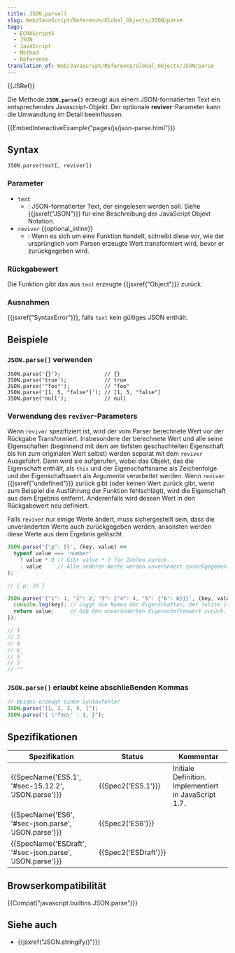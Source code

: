 ```yaml
---
title: JSON.parse()
slug: Web/JavaScript/Reference/Global_Objects/JSON/parse
tags:
  - ECMAScript5
  - JSON
  - JavaScript
  - Method
  - Reference
translation_of: Web/JavaScript/Reference/Global_Objects/JSON/parse
---
```

{{JSRef}}

Die Methode **`JSON.parse()`** erzeugt aus einem JSON-formatierten Text ein entsprechendes Javascript-Objekt. Der optionale **reviver**-Parameter kann die Umwandlung im Detail beeinflussen.

{{EmbedInteractiveExample("pages/js/json-parse.html")}}

## Syntax

    JSON.parse(text[, reviver])

### Parameter

- `text`
  - : JSON-formatierter Text, der eingelesen werden soll. Siehe {{jsxref("JSON")}} für eine Beschreibung der JavaScript Objekt Notation.
- `reviver` {{optional_inline}}
  - : Wenn es sich um eine Funktion handelt, schreibt diese vor, wie der ursprünglich vom Parsen erzeugte Wert transformiert wird, bevor er zurückgegeben wird.

### Rückgabewert

Die Funktion gibt das aus `text` erzeugte {{jsxref("Object")}} zurück.

### Ausnahmen

{{jsxref("SyntaxError")}}, falls `text` kein gültiges JSON enthält.

## Beispiele

### `JSON.parse()` verwenden

    JSON.parse('{}');              // {}
    JSON.parse('true');            // true
    JSON.parse('"foo"');           // "foo"
    JSON.parse('[1, 5, "false"]'); // [1, 5, "false"]
    JSON.parse('null');            // null

### Verwendung des `reviver`-Parameters

Wenn `reviver` spezifiziert ist, wird der vom Parser berechnete Wert vor der Rückgabe Transformiert. Insbesondere der berechnete Wert und alle seine EIgenschaften (beginnend mit dem am tiefsten geschachtelten Eigenschaft bis hin zum originalen Wert selbst) werden separat mit dem `reviver` Ausgeführt. Dann wird sie aufgerufen, wobei das Objekt, das die Eigenschaft enthält, als `this` und der Eigenschaftsname als Zeichenfolge und der Eigenschaftswert als Argumente verarbeitet werden. Wenn `reviver` {{jsxref("undefined")}} zurück gibt (oder keinen Wert zurück gibt, wenn zum Beispiel die Ausführung der Funktion fehlschlägt), wird die Eigenschaft aus dem Ergebnis entfernt. Anderenfalls wird dessen Wert in den Rückgabewert neu definiert.

Falls `reviver` nur einige Werte ändert, muss sichergestellt sein, dass die unveränderten Werte auch zurückgegeben werden, ansonsten werden diese Werte aus dem Ergebnis gelöscht.

```js
JSON.parse('{"p": 5}', (key, value) =>
  typeof value === 'number'
    ? value * 2 // Gibt value * 2 für Zahlen zurück.
    : value     // Alle anderen Werte werden unverändert zurückgegeben.
);

// { p: 10 }

JSON.parse('{"1": 1, "2": 2, "3": {"4": 4, "5": {"6": 6}}}', (key, value) => {
  console.log(key); // Loggt die Namen der Eigenschaften, der letzte ist "".
  return value;     // Gib den unveränderten Eigenschaftenwert zurück.
});

// 1
// 2
// 4
// 6
// 5
// 3
// ""
```

### `JSON.parse()` erlaubt keine abschließenden Kommas

```js example-bad
// Beides erzeugt einen Syntaxfehler
JSON.parse("[1, 2, 3, 4, ]");
JSON.parse("{ \"foo\" : 1, }");
```

## Spezifikationen

| Spezifikation                                                                | Status                       | Kommentar                                             |
| ---------------------------------------------------------------------------- | ---------------------------- | ----------------------------------------------------- |
| {{SpecName('ES5.1', '#sec-15.12.2', 'JSON.parse')}}         | {{Spec2('ES5.1')}}     | Initiale Definition. Implementiert in JavaScript 1.7. |
| {{SpecName('ES6', '#sec-json.parse', 'JSON.parse')}}         | {{Spec2('ES6')}}         |                                                       |
| {{SpecName('ESDraft', '#sec-json.parse', 'JSON.parse')}} | {{Spec2('ESDraft')}} |                                                       |

## Browserkompatibilität

{{Compat("javascript.builtins.JSON.parse")}}

## Siehe auch

- {{jsxref("JSON.stringify()")}}
